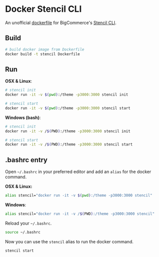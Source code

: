 # Docker Stencil CLI

An unofficial [dockerfile](https://docs.docker.com/engine/reference/builder/) for BigCommerce's [Stencil CLI](https://github.com/bigcommerce/stencil-cli).

## Build

```bash
# build docker image from Dockerfile
docker build -t stencil Dockerfile
```

## Run

**OSX & Linux**:

```bash
# stencil init
docker run -it -v $(pwd):/theme -p3000:3000 stencil init

# stencil start
docker run -it -v $(pwd):/theme -p3000:3000 stencil start
```

**Windows (bash)**:

```bash
# stencil init
docker run -it -v /$(PWD):/theme -p3000:3000 stencil init

# stencil start
docker run -it -v /$(PWD):/theme -p3000:3000 stencil start
```

## .bashrc entry

Open `~/.bashrc` in your preferred editor and add an `alias` for the docker command.

**OSX & Linux:**
```bash
alias stencil="docker run -it -v $(pwd):/theme -p3000:3000 stencil"
```

**Windows**:

```bash
alias stencil="docker run -it -v /$(PWD):/theme -p3000:3000 stencil"
```

Reload your `~/.bashrc`.

```bash
source ~/.bashrc
```

Now you can use the `stencil` alias to run the docker command.

```bash
stencil start
```
